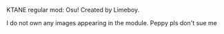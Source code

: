 KTANE regular mod: Osu!
Created by Limeboy. 

I do not own any images appearing in the module. Peppy pls don't sue me
